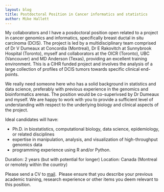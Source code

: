 ```yaml
---
layout: blog
title: Postdoctoral Position in Cancer informatics and statistics 
author: Mike Hallett
---
```



My collaborators and I have a posdoctoral position open  related to a project in cancer genomics and informatics, specifically breast
ductal in situ carcinoma (DCIS). 
The project is led by a multidisciplinary team  comprised of Dr V Dumeaux at Concordia (Montreal), Dr E Rakovitch at Sunnybrook Hospital (Toronto), myself and collaborators at 
the OICR (Toronto), UBC (Vancouver) and MD Anderson (Texas), providing an excellent training environment.
This is a CIHR funded project and involves the analysis of a large collection of 
profiles of DCIS tumors towards specific clinical end-points. 

We really need someone here who has a solid background in statistics and data science, preferably with  previous experience in the genomics and bioinformatics arenas.
The position would be co-superivsed by Dr Dumeaux and myself. We are happy to work with you to provide a sufficient level of understanding with respect to the underlying biology and clinical aspects of the project.

Ideal candidates will have:
- Ph.D. in biostatistics, computational biology, data science, epidemiology, or related disciplines
- expertise in manipulation, analysis, and visualization of high-throughput genomics data
- programming experience using R and/or Python.

Duration: 2 years (but with potential for longer)
Location: Canada (Montreal or remotely within the country)


Please send a CV to <a href="mailto:michael.hallett@concordia.ca">mail</a>.  Please ensure that you describe your previous academic training, research experience or other items you deem relevant to this position.